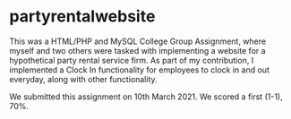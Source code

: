# partyrentalwebsite
This was a HTML/PHP and MySQL College Group Assignment, where myself and two others were tasked with implementing a website for a hypothetical party rental service firm. As part of my contribution, I implemented a Clock In functionality for employees to clock in and out everyday, along with other functionality.

We submitted this assignment on 10th March 2021. We scored a first (1-1), 70%.

